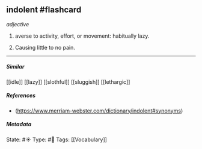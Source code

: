 ## indolent #flashcard 

_adjective_

1. averse to activity, effort, or movement: habitually lazy.

2. Causing little to no pain.
___

##### Similar
[[idle]]
[[lazy]] 
[[slothful]]
[[sluggish]]
[[lethargic]]

##### References
- (https://www.merriam-webster.com/dictionary/indolent#synonyms)

##### Metadata
State: #☀️ 
Type: #🔵
Tags: [[Vocabulary]]

